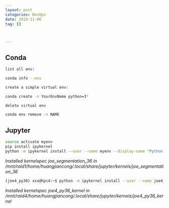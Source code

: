 ```yaml
---
layout: post
categories: DevOps
date: 2018-11-06
tag: [] 



---
```




## Conda

```bash
list all env:

conda info --env

create a simple virtual env:

conda create -n YourEnvName python=3*

delete virtual env

conda env remove -n NAME


```



## Jupyter

```bash
source activate myenv
pip install ipykernel
python -m ipykernel install --user --name myenv --display-name "Python (myenv)"
```

*Installed kernelspec joe_segmentation_36 in /mnt/raid1/home/huangjiancong/.local/share/jupyter/kernels/joe_segmentation_36*



```bash
(joe4_py36) xxx@hpc4:~$ python -m ipykernel install --user --name joe4_py36_kernel --display-name "Joe4_Py36_Kernel"
```

*Installed kernelspec joe4_py36_kernel in /mnt/raid4/home/huangjiancong/.local/share/jupyter/kernels/joe4_py36_kernel*